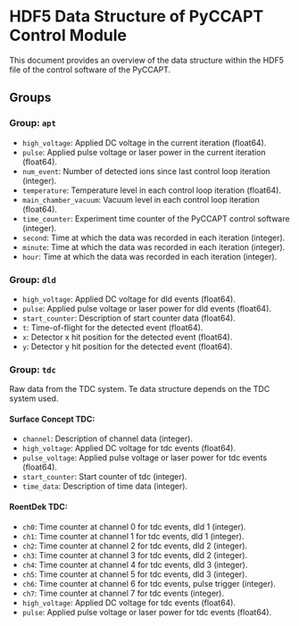 # HDF5 Data Structure of PyCCAPT Control Module

This document provides an overview of the data structure within the HDF5 file of the control software of the PyCCAPT.

## Groups

### Group: `apt`

- `high_voltage`: Applied DC voltage in the current iteration (float64).
- `pulse`: Applied pulse voltage or laser power in the current iteration (float64).
- `num_event`: Number of detected ions since last control loop iteration (integer).
- `temperature`: Temperature level in each control loop iteration (float64).
- `main_chamber_vacuum`: Vacuum level in each control loop iteration (float64).
- `time_counter`: Experiment time counter of the PyCCAPT control software (integer).
- `second`: Time at which the data was recorded in each iteration (integer).
- `minute`: Time at which the data was recorded in each iteration (integer).
- `hour`: Time at which the data was recorded in each iteration (integer).

### Group: `dld`

- `high_voltage`: Applied DC voltage for dld events (float64).
- `pulse`: Applied pulse voltage or laser power for dld events (float64).
- `start_counter`: Description of start counter data (float64).
- `t`: Time-of-flight for the detected event (float64).
- `x`: Detector x hit position for the detected event (float64).
- `y`: Detector y hit position for the detected event (float64).

### Group: `tdc`

Raw data from the TDC system. Te data structure depends on the TDC system used.

#### Surface Concept TDC:

- `channel`: Description of channel data (integer).
- `high_voltage`: Applied DC voltage for tdc events (float64).
- `pulse_voltage`: Applied pulse voltage or laser power for tdc events (float64).
- `start_counter`: Start counter of tdc (integer).
- `time_data`: Description of time data (integer).


#### RoentDek TDC:

- `ch0`: Time counter at channel 0 for tdc events, dld 1 (integer).
- `ch1`: Time counter at channel 1 for tdc events, dld 1 (integer).
- `ch2`: Time counter at channel 2 for tdc events, dld 2 (integer).
- `ch3`: Time counter at channel 3 for tdc events, dld 2 (integer).
- `ch4`: Time counter at channel 4 for tdc events, dld 3 (integer).
- `ch5`: Time counter at channel 5 for tdc events, dld 3 (integer).
- `ch6`: Time counter at channel 6 for tdc events, pulse trigger (integer).
- `ch7`: Time counter at channel 7 for tdc events (integer).
- `high_voltage`: Applied DC voltage for tdc events (float64).
- `pulse`: Applied pulse voltage or laser power for tdc events (float64).


